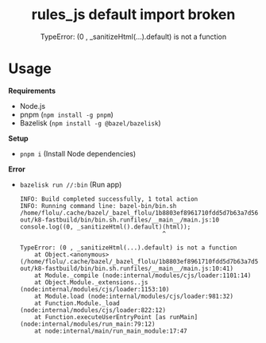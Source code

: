 <div align="center">
  <h1>rules_js default import broken</h1>
  <p>TypeError: (0 , _sanitizeHtml(...).default) is not a function</p>
</div>

# Usage

**Requirements**

- Node.js
- pnpm (`npm install -g pnpm`)
- Bazelisk (`npm install -g @bazel/bazelisk`)

**Setup**

- `pnpm i` (Install Node dependencies)

**Error**

- `bazelisk run //:bin` (Run app)

  ```
  INFO: Build completed successfully, 1 total action
  INFO: Running command line: bazel-bin/bin.sh
  /home/flolu/.cache/bazel/_bazel_flolu/1b8803ef8961710fdd5d7b63a7d56904/execroot/__main__/bazel-out/k8-fastbuild/bin/bin.sh.runfiles/__main__/main.js:10
  console.log((0, _sanitizeHtml().default)(html));
                                          ^

  TypeError: (0 , _sanitizeHtml(...).default) is not a function
      at Object.<anonymous> (/home/flolu/.cache/bazel/_bazel_flolu/1b8803ef8961710fdd5d7b63a7d56904/execroot/__main__/bazel-out/k8-fastbuild/bin/bin.sh.runfiles/__main__/main.js:10:41)
      at Module._compile (node:internal/modules/cjs/loader:1101:14)
      at Object.Module._extensions..js (node:internal/modules/cjs/loader:1153:10)
      at Module.load (node:internal/modules/cjs/loader:981:32)
      at Function.Module._load (node:internal/modules/cjs/loader:822:12)
      at Function.executeUserEntryPoint [as runMain] (node:internal/modules/run_main:79:12)
      at node:internal/main/run_main_module:17:47
  ```
